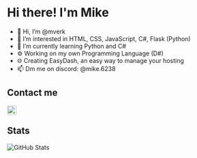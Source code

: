 # Hi there! I'm Mike

- 👋 Hi, I’m @mverk
- 👀 I’m interested in HTML, CSS, JavaScript, C#, Flask (Python)
- 🌱 I’m currently learning Python and C#
- ⚙ Working on my own Programming Language (D#)
- 🌐 Creating EasyDash, an easy way to manage your hosting
- 📫 Dm me on discord: @mike.6238

## Contact me
[<img align="left" alt="Discord" width="22px" src="https://www.freeiconspng.com/uploads/discord-black-icon-1.png" />](https://discord.com/users/719880130280816730)
<br>


## Stats
<img align="center" src="https://github-readme-stats.vercel.app/api?username=AkaMikeee&show_icons=true&theme=radical" alt="GitHub Stats" />

<!---
MikeDeveloperElectroDevelopment2021/MikeDeveloperElectroDevelopment2021 is a ✨ special ✨ repository because its `README.md` (this file) appears on your GitHub profile.
You can click the Preview link to take a look at your changes.
--->
